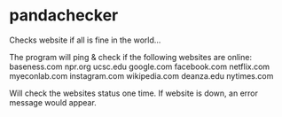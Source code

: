 # pandachecker
Checks website if all is fine in the world...

The program will ping & check if the following websites are online:
baseness.com
npr.org
ucsc.edu
google.com
facebook.com
netflix.com
myeconlab.com
instagram.com
wikipedia.com
deanza.edu
nytimes.com

Will check the websites status one time.
If website is down, an error message would appear.
